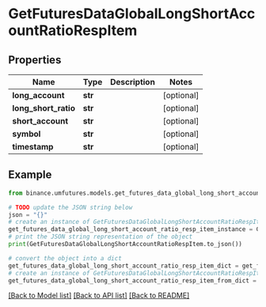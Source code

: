 # GetFuturesDataGlobalLongShortAccountRatioRespItem


## Properties

Name | Type | Description | Notes
------------ | ------------- | ------------- | -------------
**long_account** | **str** |  | [optional] 
**long_short_ratio** | **str** |  | [optional] 
**short_account** | **str** |  | [optional] 
**symbol** | **str** |  | [optional] 
**timestamp** | **str** |  | [optional] 

## Example

```python
from binance.umfutures.models.get_futures_data_global_long_short_account_ratio_resp_item import GetFuturesDataGlobalLongShortAccountRatioRespItem

# TODO update the JSON string below
json = "{}"
# create an instance of GetFuturesDataGlobalLongShortAccountRatioRespItem from a JSON string
get_futures_data_global_long_short_account_ratio_resp_item_instance = GetFuturesDataGlobalLongShortAccountRatioRespItem.from_json(json)
# print the JSON string representation of the object
print(GetFuturesDataGlobalLongShortAccountRatioRespItem.to_json())

# convert the object into a dict
get_futures_data_global_long_short_account_ratio_resp_item_dict = get_futures_data_global_long_short_account_ratio_resp_item_instance.to_dict()
# create an instance of GetFuturesDataGlobalLongShortAccountRatioRespItem from a dict
get_futures_data_global_long_short_account_ratio_resp_item_from_dict = GetFuturesDataGlobalLongShortAccountRatioRespItem.from_dict(get_futures_data_global_long_short_account_ratio_resp_item_dict)
```
[[Back to Model list]](../README.md#documentation-for-models) [[Back to API list]](../README.md#documentation-for-api-endpoints) [[Back to README]](../README.md)


